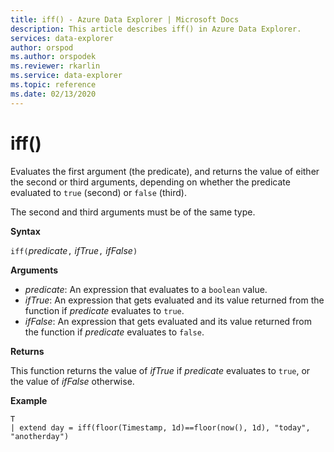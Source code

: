 ```yaml
---
title: iff() - Azure Data Explorer | Microsoft Docs
description: This article describes iff() in Azure Data Explorer.
services: data-explorer
author: orspod
ms.author: orspodek
ms.reviewer: rkarlin
ms.service: data-explorer
ms.topic: reference
ms.date: 02/13/2020
---
```

# iff()

Evaluates the first argument (the predicate), and returns the value of either the second or third arguments, depending on whether the predicate evaluated to `true` (second) or `false` (third).

The second and third arguments must be of the same type.

**Syntax**

`iff(`*predicate*`,` *ifTrue*`,` *ifFalse*`)`

**Arguments**

* *predicate*: An expression that evaluates to a `boolean` value.
* *ifTrue*: An expression that gets evaluated and its value returned from the function if *predicate* evaluates to `true`.
* *ifFalse*: An expression that gets evaluated and its value returned from the function if *predicate* evaluates to `false`.

**Returns**

This function returns the value of *ifTrue* if *predicate* evaluates to `true`,
or the value of *ifFalse* otherwise.

**Example**

```kusto
T 
| extend day = iff(floor(Timestamp, 1d)==floor(now(), 1d), "today", "anotherday")
```